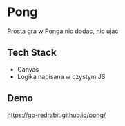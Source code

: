 # Pong

Prosta gra w Ponga nic dodac, nic ujać

## Tech Stack

- Canvas
- Logika napisana w czystym JS

## Demo

https://gb-redrabit.github.io/pong/
